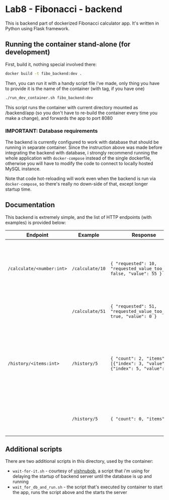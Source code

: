 # Lab8 - Fibonacci - backend

This is backend part of dockerized Fibonacci calculator app. It's written in Python using Flask framework.

## Running the container stand-alone (for development)

First, build it, nothing special involved there:

```bash
docker build -t fibo_backend:dev .
```

Then, you can run it with a handy script file i've made, only thing you have to provide it is the name of the container (with tag, if you have one)

```bash
./run_dev_container.sh fibo_backend:dev
```

This script runs the container with current directory mounted as /backend/app (so you don't have to re-build the container every time you make a change), and forwards the app to port 8080

### IMPORTANT: Database requirements

The backend is currently configured to work with database that should be running in separate container. Since the instruction above was made before integrating the backend with database, i strongly recommend running the whole application with `docker-compose` instead of the single dockerfile, otherwise you will have to modify the code to connect to locally hosted MySQL instance.

Note that code hot-reloading will work even when the backend is run via `docker-compose`, so there's really no down-side of that, except longer startup time.

## Documentation

This backend is extremely simple, and the list of HTTP endpoints (with examples) is provided below:

| Endpoint                  | Example         | Response                                                                       | Description                                                                                                                       |
|---------------------------|-----------------|--------------------------------------------------------------------------------|-----------------------------------------------------------------------------------------------------------------------------------|
| `/calculate/<number:int>` | `/calculate/10` | `{ "requested": 10, "requested_value_too_big": false, "value": 55 }`           | Calculates the value of `number`th element in fibonacci sequence and returns a JSON response.                                     |
|                           | `/calculate/51` | `{ "requested": 51, "requested_value_too_big": true, "value": 0 }`             | Requested value limit is 50, hard-coded.                                                                                          |
| `/history/<items:int>`    | `/history/5`    | `{ "count": 2, "items": [{"index": 3, "value": 2}, {"index": 5, "value": 5}]}` | Returns a JSON with item count, and list of fibonacci's sequence values and it's indexes sorted by date and time of calculation.  |
|                           | `/history/5`    | `{ "count": 0, "items": []}`                                                   | If there's no items in history, list will be empty.                                                                               |

## Additional scripts

There are two additional scripts in this directory, used by the container:

* `wait-for-it.sh` - courtesy of [vishnubob](https://github.com/vishnubob/wait-for-it), a script that i'm using for delaying the startup of backend server until the database is up and running
* `wait_for_db_and_run.sh` - the script that's executed by container to start the app, runs the script above and the starts the server
